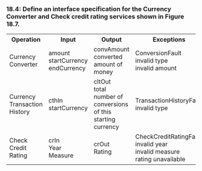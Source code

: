 <h3>18.4: Define an interface specification for the Currency Converter and Check credit rating services shown in Figure 18.7.</h3>

<table>
  <tr>
    <th>Operation</th>
    <th>Input</th>
    <th>Output</th>
    <th>Exceptions</th>
  </tr>
  <tr>
    <td>Currency Converter</td>
    <td>amount<br>startCurrency<br>endCurrency</td>
    <td>convAmount<br>converted amount of money</td>
    <td>ConversionFault<br>invalid type<br>invalid amount</td>
  </tr>
  <tr>
    <td>Currency Transaction History</td>
    <td>cthIn<br>startCurrency</td>
    <td>cltOut<br>total number of conversions of this starting currency</td>
    <td>TransactionHistoryFault<br>invalid type</td>
  </tr>
  <tr>
    <td>Check Credit Rating</td>
    <td>crIn<br>Year<br>Measure</td>
    <td>crOut<br>Rating</td>
    <td>CheckCreditRatingFault<br>invalid year<br>invalid measure<br>rating unavailable</td>
  </tr>
</table>
